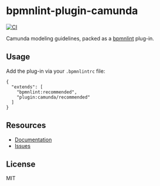 # bpmnlint-plugin-camunda

[![CI](https://github.com/camunda/bpmnlint-plugin-camunda/workflows/CI/badge.svg)](https://github.com/camunda/bpmnlint-plugin-camunda/actions?query=workflow%3ACI)

Camunda modeling guidelines, packed as a [bpmnlint](https://github.com/bpmn-io/bpmnlint) plug-in.


## Usage

Add the plug-in via your `.bpmnlintrc` file:

```
{
  "extends": [
    "bpmnlint:recommended",
    "plugin:camunda/recommended"
  ]
}
```


## Resources

* [Documentation](https://github.com/camunda/bpmnlint-plugin-camunda/tree/master/docs/rules)
* [Issues](https://github.com/camunda/bpmnlint-plugin-camunda/issues)


## License

MIT
